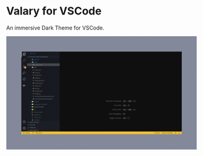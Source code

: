 # Valary for VSCode
An immersive Dark Theme for VSCode.

![Alt text](/images/valary.gif?raw=true "Screenshot")
